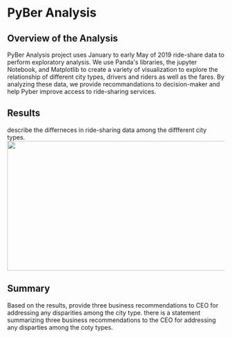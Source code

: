 # PyBer Analysis

## Overview of the Analysis
PyBer Analysis project uses January to early May of 2019 ride-share data to perform exploratory analysis. We use Panda's libraries, the jupyter Notebook, and Matplotlib to create a variety of visualization to explore the relationship of different city types, drivers and riders as well as the fares. By analyzing these data, we provide recommandations to decision-maker and help Pyber improve access to ride-sharing services.
## Results
describe the differneces in ride-sharing data among the diffferent city types.
<img src="Ride_share-summaryDataFrame.png" width="600" height="300">

## Summary
Based on the results, provide three business recommendations to CEO for addressing any disparities among the city type.
there is a statement summarizing three business recommendations to the CEO for addressing any disparties among the coty types.
